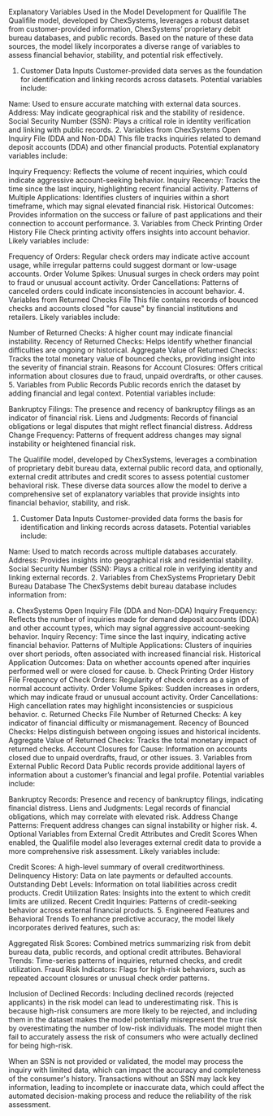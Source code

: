 Explanatory Variables Used in the Model Development for Qualifile
The Qualifile model, developed by ChexSystems, leverages a robust dataset from customer-provided information, ChexSystems’ proprietary debit bureau databases, and public records. Based on the nature of these data sources, the model likely incorporates a diverse range of variables to assess financial behavior, stability, and potential risk effectively.

1. Customer Data Inputs
Customer-provided data serves as the foundation for identification and linking records across datasets. Potential variables include:

Name: Used to ensure accurate matching with external data sources.
Address: May indicate geographical risk and the stability of residence.
Social Security Number (SSN): Plays a critical role in identity verification and linking with public records.
2. Variables from ChexSystems Open Inquiry File (DDA and Non-DDA)
This file tracks inquiries related to demand deposit accounts (DDA) and other financial products. Potential explanatory variables include:

Inquiry Frequency: Reflects the volume of recent inquiries, which could indicate aggressive account-seeking behavior.
Inquiry Recency: Tracks the time since the last inquiry, highlighting recent financial activity.
Patterns of Multiple Applications: Identifies clusters of inquiries within a short timeframe, which may signal elevated financial risk.
Historical Outcomes: Provides information on the success or failure of past applications and their connection to account performance.
3. Variables from Check Printing Order History File
Check printing activity offers insights into account behavior. Likely variables include:

Frequency of Orders: Regular check orders may indicate active account usage, while irregular patterns could suggest dormant or low-usage accounts.
Order Volume Spikes: Unusual surges in check orders may point to fraud or unusual account activity.
Order Cancellations: Patterns of canceled orders could indicate inconsistencies in account behavior.
4. Variables from Returned Checks File
This file contains records of bounced checks and accounts closed "for cause" by financial institutions and retailers. Likely variables include:

Number of Returned Checks: A higher count may indicate financial instability.
Recency of Returned Checks: Helps identify whether financial difficulties are ongoing or historical.
Aggregate Value of Returned Checks: Tracks the total monetary value of bounced checks, providing insight into the severity of financial strain.
Reasons for Account Closures: Offers critical information about closures due to fraud, unpaid overdrafts, or other causes.
5. Variables from Public Records
Public records enrich the dataset by adding financial and legal context. Potential variables include:

Bankruptcy Filings: The presence and recency of bankruptcy filings as an indicator of financial risk.
Liens and Judgments: Records of financial obligations or legal disputes that might reflect financial distress.
Address Change Frequency: Patterns of frequent address changes may signal instability or heightened financial risk.






The Qualifile model, developed by ChexSystems, leverages a combination of proprietary debit bureau data, external public record data, and optionally, external credit attributes and credit scores to assess potential customer behavioral risk. These diverse data sources allow the model to derive a comprehensive set of explanatory variables that provide insights into financial behavior, stability, and risk.

1. Customer Data Inputs
Customer-provided data forms the basis for identification and linking records across datasets. Potential variables include:

Name: Used to match records across multiple databases accurately.
Address: Provides insights into geographical risk and residential stability.
Social Security Number (SSN): Plays a critical role in verifying identity and linking external records.
2. Variables from ChexSystems Proprietary Debit Bureau Database
The ChexSystems debit bureau database includes information from:

a. ChexSystems Open Inquiry File (DDA and Non-DDA)
Inquiry Frequency: Reflects the number of inquiries made for demand deposit accounts (DDA) and other account types, which may signal aggressive account-seeking behavior.
Inquiry Recency: Time since the last inquiry, indicating active financial behavior.
Patterns of Multiple Applications: Clusters of inquiries over short periods, often associated with increased financial risk.
Historical Application Outcomes: Data on whether accounts opened after inquiries performed well or were closed for cause.
b. Check Printing Order History File
Frequency of Check Orders: Regularity of check orders as a sign of normal account activity.
Order Volume Spikes: Sudden increases in orders, which may indicate fraud or unusual account activity.
Order Cancellations: High cancellation rates may highlight inconsistencies or suspicious behavior.
c. Returned Checks File
Number of Returned Checks: A key indicator of financial difficulty or mismanagement.
Recency of Bounced Checks: Helps distinguish between ongoing issues and historical incidents.
Aggregate Value of Returned Checks: Tracks the total monetary impact of returned checks.
Account Closures for Cause: Information on accounts closed due to unpaid overdrafts, fraud, or other issues.
3. Variables from External Public Record Data
Public records provide additional layers of information about a customer’s financial and legal profile. Potential variables include:

Bankruptcy Records: Presence and recency of bankruptcy filings, indicating financial distress.
Liens and Judgments: Legal records of financial obligations, which may correlate with elevated risk.
Address Change Patterns: Frequent address changes can signal instability or higher risk.
4. Optional Variables from External Credit Attributes and Credit Scores
When enabled, the Qualifile model also leverages external credit data to provide a more comprehensive risk assessment. Likely variables include:

Credit Scores: A high-level summary of overall creditworthiness.
Delinquency History: Data on late payments or defaulted accounts.
Outstanding Debt Levels: Information on total liabilities across credit products.
Credit Utilization Rates: Insights into the extent to which credit limits are utilized.
Recent Credit Inquiries: Patterns of credit-seeking behavior across external financial products.
5. Engineered Features and Behavioral Trends
To enhance predictive accuracy, the model likely incorporates derived features, such as:

Aggregated Risk Scores: Combined metrics summarizing risk from debit bureau data, public records, and optional credit attributes.
Behavioral Trends: Time-series patterns of inquiries, returned checks, and credit utilization.
Fraud Risk Indicators: Flags for high-risk behaviors, such as repeated account closures or unusual check order patterns.




Inclusion of Declined Records:
Including declined records (rejected applicants) in the risk model can lead to underestimating risk. This is because high-risk consumers are more likely to be rejected, and including them in the dataset makes the model potentially misrepresent the true risk by overestimating the number of low-risk individuals. The model might then fail to accurately assess the risk of consumers who were actually declined for being high-risk.




When an SSN is not provided or validated, the model may process the inquiry with limited data, which can impact the accuracy and completeness of the consumer's history. Transactions without an SSN may lack key information, leading to incomplete or inaccurate data, which could affect the automated decision-making process and reduce the reliability of the risk assessment.
